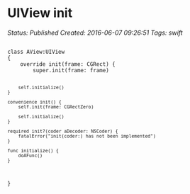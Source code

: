 # UIView init

_Status: Published_
_Created: 2016-06-07 09:26:51_
_Tags: swift_

<code>
class AView:UIView
{
    override init(frame: CGRect) {
        super.init(frame: frame)
        
        self.initialize()
    }
    
    convenience init() {
        self.init(frame: CGRectZero)
        
        self.initialize()
    }
    
    required init?(coder aDecoder: NSCoder) {
        fatalError("init(coder:) has not been implemented")
    }
    
    func initialize() {
        doAFunc()
    }
}
</code>
